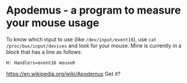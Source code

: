 # Apodemus - a program to measure your mouse usage

To know which input to use (like `/dev/input/event16`), use `cat /proc/bus/input/devices` and look for your mouse. Mine is currently in a block that has a line as follows:

```
H: Handlers=event16 mouse0
```

https://en.wikipedia.org/wiki/Apodemus Get it?